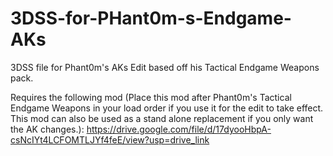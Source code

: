 # 3DSS-for-PHant0m-s-Endgame-AKs
3DSS file for Phant0m's AKs Edit based off his Tactical Endgame Weapons pack.


Requires the following mod (Place this mod after Phant0m's Tactical Endgame Weapons in your load order if you use it for the edit to take effect. This mod can also be used as a stand alone replacement if you only want the AK changes.):
https://drive.google.com/file/d/17dyooHbpA-csNcIYt4LCFOMTLJYf4feE/view?usp=drive_link

